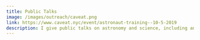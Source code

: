```yaml
---
title: Public Talks
image: /images/outreach/caveat.png
link: https://www.caveat.nyc/event/astronaut-training--10-5-2019
description: I give public talks on astronomy and science, including an outreach lecture at the South African Astronomical Observatory and a talk at <a href="https://astronomyontap.org/">Astronomy on Tap</a>. I have also been a guest on the comedy game show <a href="https://www.caveat.nyc/event/astronaut-training--10-5-2019">Astronaut Training</a> at Caveat in NYC.
---
```

